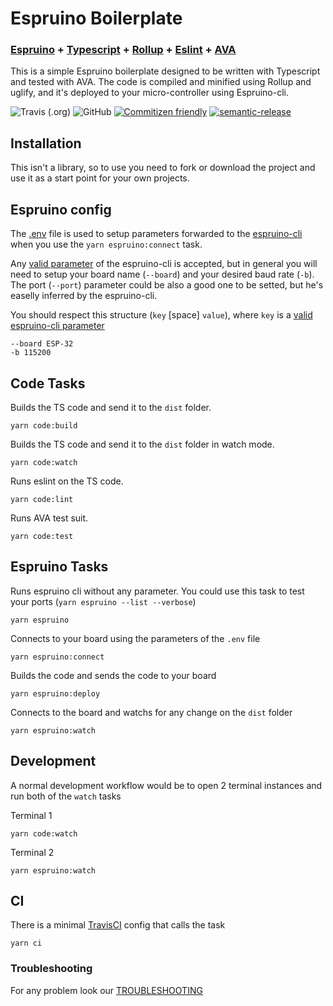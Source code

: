 # Espruino Boilerplate 
### [Espruino](https://www.espruino.com/) + [Typescript](https://www.typescriptlang.org/) + [Rollup](https://rollupjs.org/guide/en/) + [Eslint](https://eslint.org/) + [AVA](https://github.com/avajs/ava)

This is a simple Espruino boilerplate designed to be written with Typescript and tested with AVA. The code is compiled and minified using Rollup and uglify, and it's deployed to your micro-controller using Espruino-cli.

![Travis (.org)](https://img.shields.io/travis/vicentelyrio/espruino-boilerplate)
![GitHub](https://img.shields.io/github/license/vicentelyrio/espruino-boilerplate)
[![Commitizen friendly](https://img.shields.io/badge/commitizen-friendly-brightgreen.svg)](http://commitizen.github.io/cz-cli/)
[![semantic-release](https://img.shields.io/badge/%20%20%F0%9F%93%A6%F0%9F%9A%80-semantic--release-e10079.svg)](https://github.com/semantic-release/semantic-release)

## Installation
This isn't a library, so to use you need to fork or download the project and use it as a start point for your own projects.


## Espruino config

The [.env](https://github.com/vicentelyrio/espruino-boilerplate/blob/master/.env) file is used to setup parameters forwarded to the [espruino-cli](https://github.com/espruino/EspruinoTools) when you use the `yarn espruino:connect` task.

Any [valid parameter](https://github.com/espruino/EspruinoTools#command-line) of the espruino-cli is accepted, but in general you will need to setup your board name (`--board`) and your desired baud rate (`-b`). The port (`--port`) parameter could be also a good one to be setted, but he's easelly inferred by the espruino-cli.

You should respect this structure (`key` [space] `value`), where `key` is a [valid espruino-cli parameter](https://github.com/espruino/EspruinoTools#command-line) 
```
--board ESP-32
-b 115200
```

## Code Tasks

Builds the TS code and send it to the `dist` folder.
```
yarn code:build
```

Builds the TS code and send it to the `dist` folder in watch mode.
```
yarn code:watch
```

Runs eslint on the TS code.
```
yarn code:lint
```

Runs AVA test suit.
```
yarn code:test
```

## Espruino Tasks

Runs espruino cli without any parameter. You could use this task to test your ports (`yarn espruino --list --verbose`)
```
yarn espruino
```

Connects to your board using the parameters of the `.env` file
```
yarn espruino:connect
```

Builds the code and sends the code to your board
```
yarn espruino:deploy
```

Connects to the board and watchs for any change on the `dist` folder
```
yarn espruino:watch
```

## Development
A normal development workflow would be to open 2 terminal instances and run both of the `watch` tasks

Terminal 1
```
yarn code:watch
```

Terminal 2
```
yarn espruino:watch
```

## CI
There is a minimal [TravisCI](https://travis-ci.org/) config that calls the task
```
yarn ci
```

### Troubleshooting
For any problem look our [TROUBLESHOOTING](https://github.com/vicentelyrio/espruino-boilerplate/blob/master/TROUBLESHOOTING.md)
